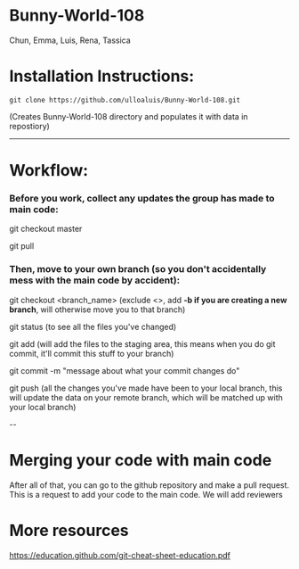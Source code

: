 # Bunny-World-108
Chun, Emma, Luis, Rena, Tassica


# Installation Instructions:

`git clone https://github.com/ulloaluis/Bunny-World-108.git`

(Creates Bunny-World-108 directory and populates it with data in repostiory)

--------------

# Workflow:

### Before you work, collect any updates the group has made to main code:

git checkout master

git pull

### Then, move to your own branch (so you don't accidentally mess with the main code by accident):

git checkout <branch_name>   (exclude <>, add **-b if you are creating a new branch**, will otherwise move you to that branch)

git status  (to see all the files you've changed)

git add (will add the files to the staging area, this means when you do git commit, it'll commit this stuff to your branch)

git commit -m "message about what your commit changes do" 

git push (all the changes you've made have been to your local branch, this will update the data on your remote branch, which will be matched up with your local branch)

--
# Merging your code with main code

After all of that, you can go to the github repository and make a pull request. This is a request to add your code to the main code. We will add reviewers


# More resources
https://education.github.com/git-cheat-sheet-education.pdf
